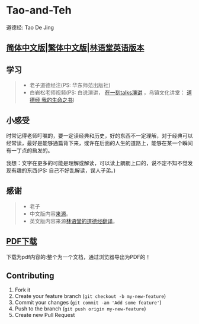 # Tao-and-Teh
道德经: Tao De Jing

## [简体中文版](/source/Tao-and-Teh-zh-cn.md)|[繁体中文版](todo)|[林语堂英语版本](/source/Tao-and-Teh-en.md)

## 学习
> * 老子道德经注(PS: 华东师范出版社)
> * 白岩松老师视频(PS: 白说演讲， [在一刻talks演讲](https://www.bilibili.com/video/av51009656?from=search&seid=11283991161854352631) ，乌镇文化讲堂： [道德经 我的生命之书](https://www.bilibili.com/video/av57762220?from=search&seid=11283991161854352631))

## 小感受
时常记得老师叮嘱的，要一定读经典和历史，好的东西不一定理解，对于经典可以经常读，最好是能够通篇背下来，或许在后面的人生的道路上，能够在某一个瞬间有一丁点的启发的。

我想：文字在更多的可能是理解或解读，可以读上朗朗上口的，说不定不知不觉发现有趣的东西(PS: 自己不好乱解读，误人子弟。)

## 感谢
> * 老子
> * 中文版内容[来源](www.daodejing.org)。
> * 英文版内容来源[林语堂的道德经翻译](http://www.360doc.com/content/17/1016/09/235213_695322450.shtml)。

## [PDF下载]()
下载为pdf内容的:整个为一个文档，通过浏览器导出为PDF的！

## Contributing

1. Fork it
2. Create your feature branch (`git checkout -b my-new-feature`)
3. Commit your changes (`git commit -am 'Add some feature'`)
4. Push to the branch (`git push origin my-new-feature`)
5. Create new Pull Request

